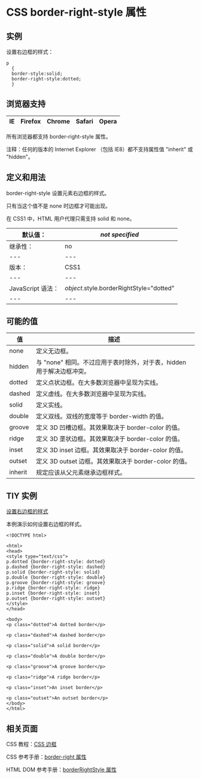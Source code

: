 # CSS border-right-style 属性



## 实例

设置右边框的样式：

```
p
  {
  border-style:solid;
  border-right-style:dotted;
  }

```

## 浏览器支持

| IE | Firefox | Chrome | Safari | Opera |
| --- | --- | --- | --- | --- |

所有浏览器都支持 border-right-style 属性。

注释：任何的版本的 Internet Explorer （包括 IE8）都不支持属性值 "inherit" 或 "hidden"。

## 定义和用法

border-right-style 设置元素右边框的样式。

只有当这个值不是 none 时边框才可能出现。

在 CSS1 中，HTML 用户代理只需支持 solid 和 none。

| 默认值： | _not specified_ |
| --- | --- |
| 继承性： | no |
| --- | --- |
| 版本： | CSS1 |
| --- | --- |
| JavaScript 语法： | _object_.style.borderRightStyle="dotted" |
| --- | --- |

## 可能的值

| 值 | 描述 |
| --- | --- |
| none | 定义无边框。 |
| hidden | 与 "none" 相同。不过应用于表时除外，对于表，hidden 用于解决边框冲突。 |
| dotted | 定义点状边框。在大多数浏览器中呈现为实线。 |
| dashed | 定义虚线。在大多数浏览器中呈现为实线。 |
| solid | 定义实线。 |
| double | 定义双线。双线的宽度等于 border-width 的值。 |
| groove | 定义 3D 凹槽边框。其效果取决于 border-color 的值。 |
| ridge | 定义 3D 垄状边框。其效果取决于 border-color 的值。 |
| inset | 定义 3D inset 边框。其效果取决于 border-color 的值。 |
| outset | 定义 3D outset 边框。其效果取决于 border-color 的值。 |
| inherit | 规定应该从父元素继承边框样式。 |

## TIY 实例

[设置右边框的样式](/tiy/t.asp?f=csse_border-right-style)

本例演示如何设置右边框的样式。

```
<!DOCTYPE html>

<html>
<head>
<style type="text/css">
p.dotted {border-right-style: dotted}
p.dashed {border-right-style: dashed}
p.solid {border-right-style: solid}
p.double {border-right-style: double}
p.groove {border-right-style: groove}
p.ridge {border-right-style: ridge}
p.inset {border-right-style: inset}
p.outset {border-right-style: outset}
</style>
</head>

<body>
<p class="dotted">A dotted border</p>

<p class="dashed">A dashed border</p>

<p class="solid">A solid border</p>

<p class="double">A double border</p>

<p class="groove">A groove border</p>

<p class="ridge">A ridge border</p>

<p class="inset">An inset border</p>

<p class="outset">An outset border</p>
</body>
</html>

```

## 相关页面

CSS 教程：[CSS 边框](/css/css_border.asp "CSS 边框")

CSS 参考手册：[border-right 属性](/cssref/pr_border-right.asp "CSS border-right 属性")

HTML DOM 参考手册：[borderRightStyle 属性](/jsref/prop_style_borderrightstyle.asp "HTML DOM borderRightStyle 属性")



